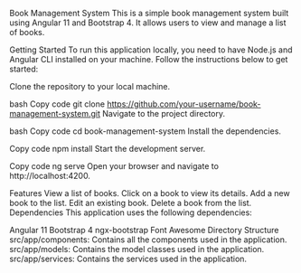 Book Management System
This is a simple book management system built using Angular 11 and Bootstrap 4. It allows users to view and manage a list of books.

Getting Started
To run this application locally, you need to have Node.js and Angular CLI installed on your machine. Follow the instructions below to get started:

Clone the repository to your local machine.

bash
Copy code
git clone https://github.com/your-username/book-management-system.git
Navigate to the project directory.

bash
Copy code
cd book-management-system
Install the dependencies.

Copy code
npm install
Start the development server.

Copy code
ng serve
Open your browser and navigate to http://localhost:4200.

Features
View a list of books.
Click on a book to view its details.
Add a new book to the list.
Edit an existing book.
Delete a book from the list.
Dependencies
This application uses the following dependencies:

Angular 11
Bootstrap 4
ngx-bootstrap
Font Awesome
Directory Structure
src/app/components: Contains all the components used in the application.
src/app/models: Contains the model classes used in the application.
src/app/services: Contains the services used in the application.